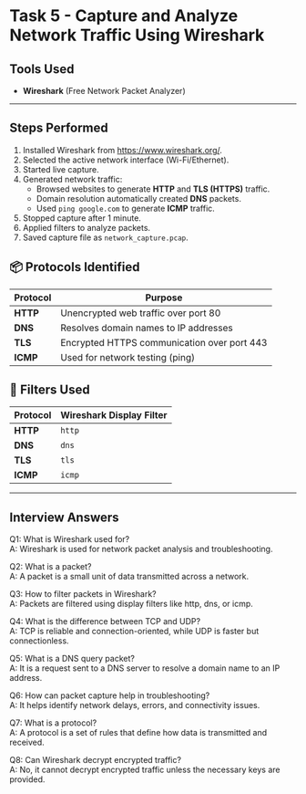 # Task 5 - Capture and Analyze Network Traffic Using Wireshark
## Tools Used
- **Wireshark** (Free Network Packet Analyzer)

---
## Steps Performed
1. Installed Wireshark from https://www.wireshark.org/.
2. Selected the active network interface (Wi-Fi/Ethernet).
3. Started live capture.
4. Generated network traffic:
   - Browsed websites to generate **HTTP** and **TLS (HTTPS)** traffic.
   - Domain resolution automatically created **DNS** packets.
   - Used `ping google.com` to generate **ICMP** traffic.
5. Stopped capture after 1 minute.
6. Applied filters to analyze packets.
7. Saved capture file as `network_capture.pcap`.

## 📦 Protocols Identified
| Protocol | Purpose |
|----------|----------|
| **HTTP** | Unencrypted web traffic over port 80 |
| **DNS**  | Resolves domain names to IP addresses |
| **TLS**  | Encrypted HTTPS communication over port 443 |
| **ICMP** | Used for network testing (ping) |


## 🔎 Filters Used
| Protocol | Wireshark Display Filter |
|----------|---------------------------|
| **HTTP** | `http` |
| **DNS**  | `dns` |
| **TLS**  | `tls` |
| **ICMP** | `icmp` |
---

## Interview Answers
Q1: What is Wireshark used for?  
A: Wireshark is used for network packet analysis and troubleshooting.

Q2: What is a packet?  
A: A packet is a small unit of data transmitted across a network.

Q3: How to filter packets in Wireshark?  
A: Packets are filtered using display filters like http, dns, or icmp.

Q4: What is the difference between TCP and UDP?  
A: TCP is reliable and connection-oriented, while UDP is faster but connectionless.

Q5: What is a DNS query packet?  
A: It is a request sent to a DNS server to resolve a domain name to an IP address.

Q6: How can packet capture help in troubleshooting?  
A: It helps identify network delays, errors, and connectivity issues.

Q7: What is a protocol?  
A: A protocol is a set of rules that define how data is transmitted and received.

Q8: Can Wireshark decrypt encrypted traffic?  
A: No, it cannot decrypt encrypted traffic unless the necessary keys are provided.
